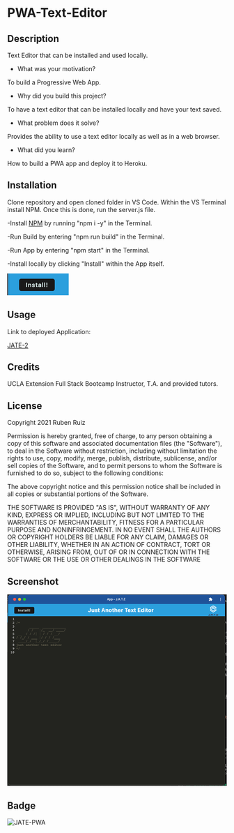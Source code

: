 # PWA-Text-Editor

## Description

Text Editor that can be installed and used locally.

- What was your motivation?

To build a Progressive Web App.

- Why did you build this project? 

To have a text editor that can be installed locally and have your text saved.

- What problem does it solve?

Provides the ability to use a text editor locally as well as in a web browser.

- What did you learn?

How to build a PWA app and deploy it to Heroku.

## Installation

Clone repository and open cloned folder in VS Code. Within the VS Terminal install NPM. Once this is done, run the server.js file. 

-Install [NPM](https://docs.npmjs.com/cli/v6/commands/npm-install) by running "npm i -y" in the Terminal.

-Run Build by entering "npm run build" in the Terminal.

-Run App by entering "npm start" in the Terminal.

-Install locally by clicking "Install" within the App itself. 

![Install Button](/misc/installbutton.png)

## Usage

Link to deployed Application:

[JATE-2](https://jate-2-6e73c30aff06.herokuapp.com/)

## Credits

UCLA Extension Full Stack Bootcamp Instructor, T.A. and provided tutors.

## License

Copyright 2021 Ruben Ruiz 

Permission is hereby granted, free of charge, to any person obtaining a copy of this software and associated documentation files (the "Software"), to deal in the Software without restriction, including without limitation the rights to use, copy, modify, merge, publish, distribute, sublicense, and/or sell copies of the Software, and to permit persons to whom the Software is furnished to do so, subject to the following conditions:  

The above copyright notice and this permission notice shall be included in all copies or substantial portions of the Software. 

THE SOFTWARE IS PROVIDED "AS IS", WITHOUT WARRANTY OF ANY KIND, EXPRESS OR IMPLIED, INCLUDING BUT NOT LIMITED TO THE WARRANTIES OF MERCHANTABILITY, FITNESS FOR A PARTICULAR PURPOSE AND NONINFRINGEMENT. IN NO EVENT SHALL THE AUTHORS OR COPYRIGHT HOLDERS BE LIABLE FOR ANY CLAIM, DAMAGES OR OTHER LIABILITY, WHETHER IN AN ACTION OF CONTRACT, TORT OR OTHERWISE, ARISING FROM, OUT OF OR IN CONNECTION WITH THE SOFTWARE OR THE USE OR OTHER DEALINGS IN THE SOFTWARE

## Screenshot

![Screenshot](/misc/screenshot.png)


## Badge

![JATE-PWA](https://img.shields.io/badge/JATE-pwa-purple)